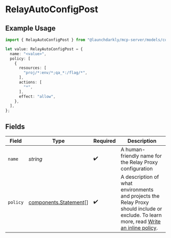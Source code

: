 # RelayAutoConfigPost

## Example Usage

```typescript
import { RelayAutoConfigPost } from "@launchdarkly/mcp-server/models/components";

let value: RelayAutoConfigPost = {
  name: "<value>",
  policy: [
    {
      resources: [
        "proj/*:env/*;qa_*:/flag/*",
      ],
      actions: [
        "*",
      ],
      effect: "allow",
    },
  ],
};
```

## Fields

| Field                                                                                                                                                                                                                                  | Type                                                                                                                                                                                                                                   | Required                                                                                                                                                                                                                               | Description                                                                                                                                                                                                                            |
| -------------------------------------------------------------------------------------------------------------------------------------------------------------------------------------------------------------------------------------- | -------------------------------------------------------------------------------------------------------------------------------------------------------------------------------------------------------------------------------------- | -------------------------------------------------------------------------------------------------------------------------------------------------------------------------------------------------------------------------------------- | -------------------------------------------------------------------------------------------------------------------------------------------------------------------------------------------------------------------------------------- |
| `name`                                                                                                                                                                                                                                 | *string*                                                                                                                                                                                                                               | :heavy_check_mark:                                                                                                                                                                                                                     | A human-friendly name for the Relay Proxy configuration                                                                                                                                                                                |
| `policy`                                                                                                                                                                                                                               | [components.Statement](../../models/components/statement.md)[]                                                                                                                                                                         | :heavy_check_mark:                                                                                                                                                                                                                     | A description of what environments and projects the Relay Proxy should include or exclude. To learn more, read [Write an inline policy](https://launchdarkly.com/docs/sdk/relay-proxy/automatic-configuration#write-an-inline-policy). |